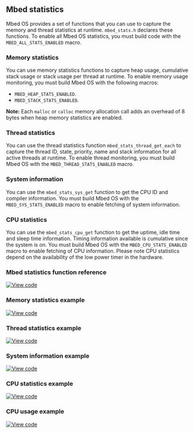 ## Mbed statistics

Mbed OS provides a set of functions that you can use to capture the memory and thread statistics at runtime. `mbed_stats.h` declares these functions. To enable all Mbed OS statistics, you must build code with the `MBED_ALL_STATS_ENABLED` macro.

### Memory statistics

You can use memory statistics functions to capture heap usage, cumulative stack usage or stack usage per thread at runtime. To enable memory usage monitoring, you must build Mbed OS with the following macros:

- `MBED_HEAP_STATS_ENABLED`.
- `MBED_STACK_STATS_ENABLED`.

<span class="notes">**Note:** Each `malloc` or `calloc` memory allocation call adds an overhead of 8 bytes when heap memory statistics are enabled.</span>

### Thread statistics

You can use the thread statistics function `mbed_stats_thread_get_each` to capture the thread ID, state, priority, name and stack information for all active threads at runtime. To enable thread monitoring, you must build Mbed OS with the `MBED_THREAD_STATS_ENABLED` macro.

### System information

You can use the `mbed_stats_sys_get` function to get the CPU ID and compiler information. You must build Mbed OS with the `MBED_SYS_STATS_ENABLED` macro to enable fetching of system information.

### CPU statistics

You can use the `mbed_stats_cpu_get` function to get the uptime, idle time and sleep time information. Timing information available is cumulative since the system is on. You must build Mbed OS with the `MBED_CPU_STATS_ENABLED` macro to enable fetching of CPU information. Please note CPU statistics depend on the availability of the low power timer in the hardware.

### Mbed statistics function reference

[![View code](https://www.mbed.com/embed/?type=library)](https://os.mbed.com/docs/v5.10/mbed-os-api-doxy/mbed__stats_8h_source.html)

### Memory statistics example

[![View code](https://www.mbed.com/embed/?url=https://os.mbed.com/teams/mbed_example/code/mbed-os-example-platform-utils/)](https://os.mbed.com/teams/mbed_example/code/mbed-os-example-platform-utils/file/92b97ba04fd3/main.cpp)

### Thread statistics example

[![View code](https://www.mbed.com/embed/?url=https://os.mbed.com/teams/mbed-os-examples/code/mbed-os-example-thread-statistics/)](https://os.mbed.com/teams/mbed-os-examples/code/mbed-os-example-thread-statistics/file/322755e8a0da/main.cpp)

### System information example

[![View code](https://www.mbed.com/embed/?url=https://os.mbed.com/teams/mbed-os-examples/code/mbed-os-example-sys-info/)](https://os.mbed.com/teams/mbed-os-examples/code/mbed-os-example-sys-info/file/c235357f33a9/main.cpp)

### CPU statistics example

[![View code](https://www.mbed.com/embed/?url=https://os.mbed.com/teams/mbed-os-examples/code/mbed-os-example-cpu-stats/)](https://os.mbed.com/teams/mbed-os-examples/code/mbed-os-example-cpu-stats/file/415446a3ed35/main.cpp)

### CPU usage example

[![View code](https://www.mbed.com/embed/?url=https://os.mbed.com/teams/mbed-os-examples/code/mbed-os-example-cpu-usage/)](https://os.mbed.com/teams/mbed-os-examples/code/mbed-os-example-cpu-usage/file/3e6a97bcda48/main.cpp)
